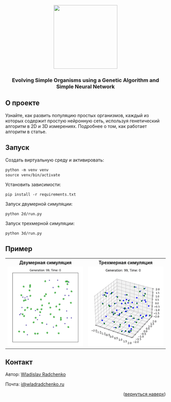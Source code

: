 <div id="top"></div>

<br />
<div align="center">
  <a href="https://github.com/wladradchenko/example.genetic.algorithm.wladradchenko.ru">
    <img src="https://media.giphy.com/media/1FSNBA1Ixv3kao6OLk/giphy.gif" width="200px" height="200px">
  </a>

  <h3 align="center">Evolving Simple Organisms using a Genetic Algorithm and Simple Neural Network</h3>
</div>

<!-- ABOUT THE PROJECT -->
## О проекте

Узнайте, как развить популяцию простых организмов, каждый из которых содержит простую нейронную сеть, используя генетический алгоритм в 2D и 3D измерениях. Подробнее о том, как работает алгоритм в статье.

<!-- RUN -->
## Запуск

Создать виртуальную среду и активировать:
```
python -m venv venv
source venv/bin/activate
```

Установить зависимости:
```
pip install -r requirements.txt
```

Запуск двумерной симуляции:
```
python 2d/run.py
```

Запуск трехмерной симуляции:
```
python 3d/run.py
```


<!-- EXAMPLE -->
## Пример

<div align="center">
  <table>
  <tr>
    <th>Двумерная симуляция</th>
    <th>Трехмерная симуляция</th>
  </tr>
  <tr align="center">
    <td><img src="example/2d.gif" alt="original" width="250" height="250"></td>
    <td><img src="example/3d.gif" alt="move_enhancer" width="250" height="250"></td>
  </tr>
</table>
</div>

<!-- CONTACT -->
## Контакт

Автор: [Wladislav Radchenko](https://github.com/wladradchenko/)

Почта: [i@wladradchenko.ru](i@wladradchenko.ru)


<p align="right">(<a href="#top">вернуться наверх</a>)</p>
